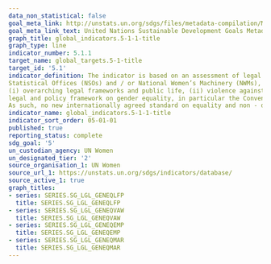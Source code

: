 ```yaml
---
data_non_statistical: false
goal_meta_link: http://unstats.un.org/sdgs/files/metadata-compilation/Metadata-Goal-5.pdf
goal_meta_link_text: United Nations Sustainable Development Goals Metadata (pdf 634kB)
graph_title: global_indicators.5-1-1-title
graph_type: line
indicator_number: 5.1.1
target_name: global_targets.5-1-title
target_id: '5.1'
indicator_definition: The indicator is based on an assessment of legal frameworks that promote, enforce and monitor gender equality. The assessment is carried out by national counterparts, including National
Statistical Offices (NSOs) and / or National Women’s Machinery (NWMs), and legal practitioners / researchers on gender equality, using a questionnaire comprising 42 yes / no questions under four areas of law
(i) overarching legal frameworks and public life, (ii) violence against women, (iii) employment and economic benefits, and (iv) marriage and family. The areas of law and questions are drawn from the international
legal and policy framework on gender equality, in particular the Convention on the Elimination of All Forms of Discrimination against Women (CEDAW), which has 189 States parties, and the Beijing Platform for Action.
As such, no new internationally agreed standard on equality and non - discrimination on the basis of sex was needed.
indicator_name: global_indicators.5-1-1-title
indicator_sort_order: 05-01-01
published: true
reporting_status: complete
sdg_goal: '5'
un_custodian_agency: UN Women
un_designated_tier: '2'
source_organisation_1: UN Women
source_url_1: https://unstats.un.org/sdgs/indicators/database/
source_active_1: true
graph_titles:
- series: SERIES.SG_LGL_GENEQLFP
  title: SERIES.SG_LGL_GENEQLFP
- series: SERIES.SG_LGL_GENEQVAW
  title: SERIES.SG_LGL_GENEQVAW
- series: SERIES.SG_LGL_GENEQEMP
  title: SERIES.SG_LGL_GENEQEMP
- series: SERIES.SG_LGL_GENEQMAR
  title: SERIES.SG_LGL_GENEQMAR 
---
```

